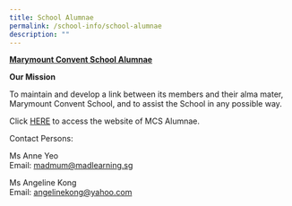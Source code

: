 ```yaml
---
title: School Alumnae
permalink: /school-info/school-alumnae
description: ""
---
```

<p><strong><u>Marymount Convent School Alumnae</u></strong></p>
<p><strong>Our Mission</strong></p>
<p>To maintain and develop a link between its members and their alma mater, Marymount Convent School, and to assist the School in any possible way.</p>
<p>Click&nbsp;<a href="http://www.mcsalumnae.org/" target="_blank" rel="noopener">HERE</a>&nbsp;to access the website of MCS Alumnae.</p>
<p>Contact Persons:</p>
<p>Ms Anne Yeo<br />Email:&nbsp;<a href="mailto:madmum@madlearning.sg" target="">madmum@madlearning.sg</a></p>
<p>Ms Angeline Kong<br />Email:&nbsp;<a href="mailto:angelinekong@yahoo.com" target="">angelinekong@yahoo.com</a></p>